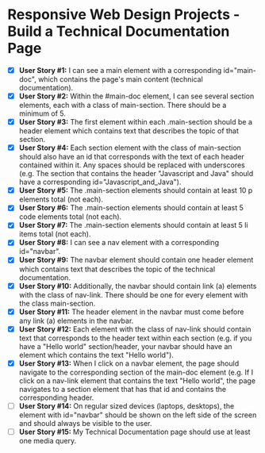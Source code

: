 # Responsive Web Design Projects - Build a Technical Documentation Page

- [x] **User Story #1:** I can see a main element with a corresponding id="main-doc", which contains the page's main content (technical documentation).
- [x] **User Story #2:** Within the #main-doc element, I can see several section elements, each with a class of main-section. There should be a minimum of 5.
- [x] **User Story #3:** The first element within each .main-section should be a header element which contains text that describes the topic of that section.
- [x] **User Story #4:** Each section element with the class of main-section should also have an id that corresponds with the text of each header contained within it. Any spaces should be replaced with underscores (e.g. The section that contains the header "Javascript and Java" should have a corresponding id="Javascript_and_Java").
- [x] **User Story #5:** The .main-section elements should contain at least 10 p elements total (not each).
- [x] **User Story #6:** The .main-section elements should contain at least 5 code elements total (not each).
- [x] **User Story #7:** The .main-section elements should contain at least 5 li items total (not each).
- [x] **User Story #8:** I can see a nav element with a corresponding id="navbar".
- [x] **User Story #9:** The navbar element should contain one header element which contains text that describes the topic of the technical documentation.
- [x] **User Story #10:** Additionally, the navbar should contain link (a) elements with the class of nav-link. There should be one for every element with the class main-section.
- [x] **User Story #11:** The header element in the navbar must come before any link (a) elements in the navbar.
- [x] **User Story #12:** Each element with the class of nav-link should contain text that corresponds to the header text within each section (e.g. if you have a "Hello world" section/header, your navbar should have an element which contains the text "Hello world").
- [x] **User Story #13:** When I click on a navbar element, the page should navigate to the corresponding section of the main-doc element (e.g. If I click on a nav-link element that contains the text "Hello world", the page navigates to a section element that has that id and contains the corresponding header.
- [ ] **User Story #14:** On regular sized devices (laptops, desktops), the element with id="navbar" should be shown on the left side of the screen and should always be visible to the user.
- [ ] **User Story #15:** My Technical Documentation page should use at least one media query.